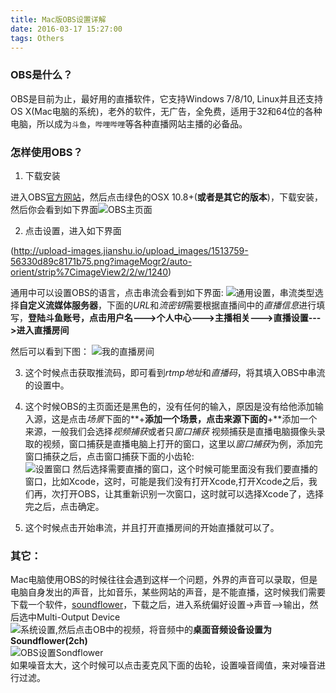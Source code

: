 ```yaml
---
title: Mac版OBS设置详解
date: 2016-03-17 15:27:00
tags: Others
---
```


### OBS是什么？

OBS是目前为止，最好用的直播软件，它支持Windows 7/8/10, Linux并且还支持OS X(Mac电脑的系统)，老外的软件，无广告，全免费，适用于32和64位的各种电脑，所以成为`斗鱼`，`哔哩哔哩`等各种直播网站主播的必备品。

### 怎样使用OBS？

1. 下载安装

进入OBS[官方网站](https://obsproject.com/)，然后点击绿色的OSX 10.8+(**或者是其它的版本**)，下载安装，然后你会看到如下界面![OBS主页面](http://upload-images.jianshu.io/upload_images/1513759-820e18d263ca116f.png?imageMogr2/auto-orient/strip%7CimageView2/2/w/1240)

2. 点击设置，进入如下界面

(http://upload-images.jianshu.io/upload_images/1513759-56330d89c8171b75.png?imageMogr2/auto-orient/strip%7CimageView2/2/w/1240)

通用中可以设置OBS的语言，点击串流会看到如下界面:
![通用设置](http://upload-images.jianshu.io/upload_images/1513759-8a432ea667b0c50a.png?imageMogr2/auto-orient/strip%7CimageView2/2/w/1240)，串流类型选择**自定义流媒体服务器**，下面的*URL*和*流密钥*需要根据直播间中的*直播信息*进行填写，**登陆斗鱼账号，点击用户名--->个人中心--->主播相关--->直播设置--->进入直播房间**

然后可以看到下图：
![我的直播房间](http://upload-images.jianshu.io/upload_images/1513759-a6203bd85cd9618f.png?imageMogr2/auto-orient/strip%7CimageView2/2/w/1240)

3. 这个时候点击获取推流码，即可看到*rtmp地址*和*直播码*，将其填入OBS中串流的设置中。

4. 这个时候OBS的主页面还是黑色的，没有任何的输入，原因是没有给他添加输入源，这是点击*场景*下面的**+**添加一个场景，点击来源下面的**+**添加一个来源，一般我们会选择*视频捕获*或者只*窗口捕获* 视频捕获是直播电脑摄像头录取的视频，窗口捕获是直播电脑上打开的窗口，这里以*窗口捕获*为例，添加完窗口捕获之后，点击窗口捕获下面的小齿轮:<br>![设置窗口](http://upload-images.jianshu.io/upload_images/1513759-4ba24c915b50123d.png?imageMogr2/auto-orient/strip%7CimageView2/2/w/1240)
然后选择需要直播的窗口，这个时候可能里面没有我们要直播的窗口，比如Xcode，这时，可能是我们没有打开Xcode,打开Xcode之后，我们再，次打开OBS，让其重新识别一次窗口，这时就可以选择Xcode了，选择完之后，点击确定。

5. 这个时候点击开始串流，并且打开直播房间的开始直播就可以了。

### 其它：

Mac电脑使用OBS的时候往往会遇到这样一个问题，外界的声音可以录取，但是电脑自身发出的声音，比如音乐，某些网站的声音，是不能直播，这时候我们需要下载一个软件，[soundflower](http://en.softonic.com/s/soundflower:mac)，下载之后，进入系统偏好设置->声音-->输出，然后选中Multi-Output Device<br>![系统设置](http://upload-images.jianshu.io/upload_images/1513759-62bcf9ab8763b2dd.jpg?imageMogr2/auto-orient/strip%7CimageView2/2/w/1240),然后点击OB中的视频，将音频中的**桌面音频设备设置为Soundflower(2ch)**<br>![OBS设置Sondflower](http://upload-images.jianshu.io/upload_images/1513759-99598b6e3d7992c0.jpg?imageMogr2/auto-orient/strip%7CimageView2/2/w/1240)<br>如果噪音太大，这个时候可以点击麦克风下面的齿轮，设置噪音阈值，来对噪音进行过滤。
